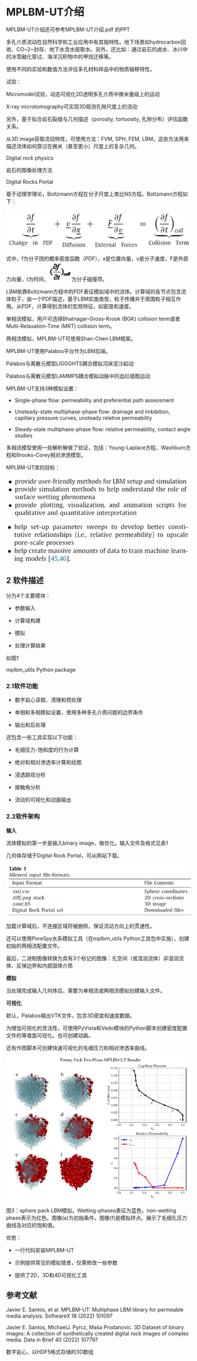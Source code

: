 # MPLBM-UT介绍

MPLBM-UT介绍还可参考MPLBM-UT介绍.pdf 的PPT

多孔介质流动在自然科学和工业应用中有其独特性。地下场景如hydrocarbon回收、CO~2~封存、地下水含水层取水。另外，还比如：通过岩石的卤水、冰川中的冰雪融化穿过、海洋沉积物中的甲烷迁移等。

使用不同的实验和数值方法评估多孔材料样品中的物质输移特性。

试验：

Micromodel试验，动态可视化2D透明多孔介质中微米量级上的运动

X-ray microtomography可实现3D观测孔隙尺度上的流动

另外，基于拟合岩石裂缝与几何描述（porosity, tortuosity,
孔隙分布）评估函数关系。

从3D image获取流动特性，可使用方法：FVM, SPH, FEM,
LBM，这些方法用来描述流体如何穿过在微米（甚至更小）尺度上的复杂几何。

Digital rock physics

岩石的图像处理方法

Digital Rocks Portal

基于动理学理论，Boltzmann方程在分子尺度上类比NS方程。Boltzmann方程如下：

![](./media/image1.png)

式中，f为分子团的概率密度函数（PDF），x是位置向量，v是分子速度，F是外部力向量，t为时间，![](./media/image2.png)为分子碰撞项。

LBM依靠Boltzmann方程中的PDF表征模拟域中的流体。计算域的各节点包含流体粒子，由一个PDF描述，基于LBM实施类型，粒子传播并于周围粒子相互作用。从PDF，计算得到流体的宏观特征，如密度和速度。

单相流模拟，用户可选择Bhatnagar-Gross-Krook (BGK) collision
term或者Multi-Relaxation-Time (MRT) collision term。

两相流模拟，MPLBM-UT可使用Shan-Chen LBM框架。

MPLBM-UT使用Palabos平台作为LBM后端。

Palabos与离散元模型LIGGGHTS耦合模拟河床泥沙起动

Palabos与离散元模型LAMMPS耦合模拟动脉中的血红细胞运动

MPLBM-UT支持3种模拟设置：

-   Single-phase flow: permeability and preferential path assessment

-   Unsteady-state multiphase-phase flow: drainage and imbibition,
    capillary pressure curves, unsteady relative permeability

-   Steady-state multiphase-phase flow: relative permeability, contact
    angle studies

多相流模型使用一些解析解做了验证，包括：Young-Laplace方程、Washburn方程和Brooks-Corey相对渗透模型。

MPLBM-UT库的目标：

![](./media/image3.png)

![](./media/image4.png)

## 2 软件描述

分为4个主要模块：

-   参数输入

-   计算域构建

-   模拟

-   处理计算结果

如图1

mplbm_utils Python package

### 2.1软件功能

-   数字岩心读取、清理和预处理

-   单相和多相模拟设置，使用多种多孔介质问题的边界条件

-   输出和后处理

还包含一些工具实现以下功能：

-   毛细压力-饱和度的行为计算

-   绝对和相对渗透率计算和绘图

-   浸透路径分析

-   接触角分析

-   流动的可视化和动画输出

### 2.2软件架构

**输入**

流体模拟的第一步是输入binary image，做优化。输入文件及格式见表1

几何体存储于Digital Rock Portal，可从网站下载。

![](./media/image5.png)

加载计算域后，不连接区域将被删除，保证流动方向上的贯通性。

还可以使用PoreSpy水系模拟工具（在mplbm_utils Python工具包中实施），创建初始的两相流配置文件。

最后，二进制图像转换为具有3个标记的图像：孔空间（或湿润流体）非湿润流体、反弹边界和内部固体介质

**模拟**

当处理完成输入几何体后，需要为单相流或两相流模拟创建输入文件。

**可视化**

默认，Palabos输出VTK文件，包含3D密度和速度数据。

为增加可视化的灵活性，可使用PyVista和Vedo模块的Python脚本创建密度配置文件的等值面可视化。也可创建动画。

还有作图脚本可创建快速可视化的毛细压力和相对渗透率曲线。

![](./media/image6.png)

图3：sphere pack LBM模拟。Wetting-phasea表征为蓝色，non-wetting
phase表示为红色。图像(a)为初始条件，图像(f)是模拟终点。展示了毛细孔压力曲线及对应的饱和值。

优势：

-   一行代码安装MPLBM-UT

-   示例提供常见的模拟情景，仅需修改一些参数

-   提供了2D，3D和4D可视化工具

## 参考文献

Javier E. Santos, et al. MPLBM-UT: Multiphase LBM library for permeable
media analysis. SoftwareX 18 (2022) 101097

Javier E. Santos, MichaelJ. Pyrcz, Maša Prodanovic. 3D Dataset of binary
images: A collection of synthetically created digital rock images of
complex media. Data in Brief 40 (2022) 107797

数字岩心，以HDF5格式存储的3D数组
